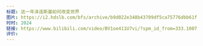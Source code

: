 ```yaml
---
标题: 这一年泽连斯基如何改变世界
图片: https://i2.hdslb.com/bfs/archive/b9d022e348b43709df5ca75776dbb61fa6a7ecea.jpg@518w_290h_1c_!web-video-share-cover.webp
时时: 2024
链接: https://www.bilibili.com/video/BV1oe411U7vi/?spm_id_from=333.1007.tianma.4-2-12.click&vd_source=e815fa5e2c428a98163e9d19be40ec58
评价:
---
```


